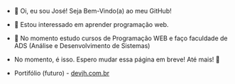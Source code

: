 - 👋 Oi, eu sou José! Seja Bem-Vindo(a) ao meu GitHub!
- 👀 Estou interessado em aprender programação web.
- 🌱 No momento estudo cursos de Programação WEB e faço faculdade de ADS (Análise e Desenvolvimento de Sistemas)

- No momento, é isso. Espero mudar essa página em breve! Até mais! 👋
- Portifólio (futuro) - <a href="https://devjh.com.br" target="_blank">devjh.com.br</a>

<!---
DEV-HenriQ/DEV-HenriQ is a ✨ special ✨ repository because its `README.md` (this file) appears on your GitHub profile.
You can click the Preview link to take a look at your changes.
--->
